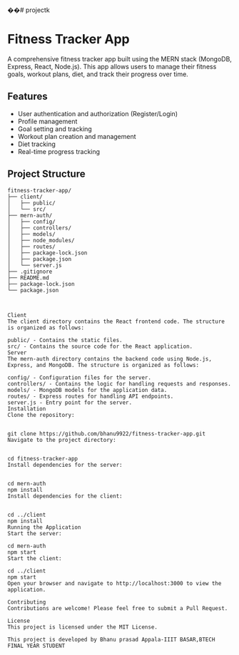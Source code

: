 ��#   p r o j e c t k 
 

# Fitness Tracker App

A comprehensive fitness tracker app built using the MERN stack (MongoDB, Express, React, Node.js). This app allows users to manage their fitness goals, workout plans, diet, and track their progress over time.

## Features

- User authentication and authorization (Register/Login)
- Profile management
- Goal setting and tracking
- Workout plan creation and management
- Diet tracking
- Real-time progress tracking

## Project Structure

```plaintext
fitness-tracker-app/
├── client/
│   ├── public/
│   └── src/
├── mern-auth/
│   ├── config/
│   ├── controllers/
│   ├── models/
│   ├── node_modules/
│   ├── routes/
│   ├── package-lock.json
│   ├── package.json
│   └── server.js
├── .gitignore
├── README.md
├── package-lock.json
└── package.json



Client
The client directory contains the React frontend code. The structure is organized as follows:

public/ - Contains the static files.
src/ - Contains the source code for the React application.
Server
The mern-auth directory contains the backend code using Node.js, Express, and MongoDB. The structure is organized as follows:

config/ - Configuration files for the server.
controllers/ - Contains the logic for handling requests and responses.
models/ - MongoDB models for the application data.
routes/ - Express routes for handling API endpoints.
server.js - Entry point for the server.
Installation
Clone the repository:


git clone https://github.com/bhanu9922/fitness-tracker-app.git
Navigate to the project directory:


cd fitness-tracker-app
Install dependencies for the server:


cd mern-auth
npm install
Install dependencies for the client:


cd ../client
npm install
Running the Application
Start the server:

cd mern-auth
npm start
Start the client:

cd ../client
npm start
Open your browser and navigate to http://localhost:3000 to view the application.

Contributing
Contributions are welcome! Please feel free to submit a Pull Request.

License
This project is licensed under the MIT License.

This project is developed by Bhanu prasad Appala-IIIT BASAR,BTECH FINAL YEAR STUDENT
 

